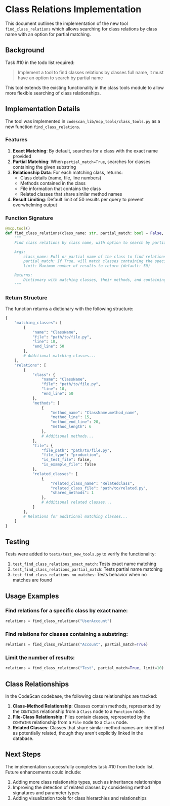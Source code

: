 # Class Relations Implementation

This document outlines the implementation of the new tool `find_class_relations` which allows searching for class relations by class name with an option for partial matching.

## Background

Task #10 in the todo list required:
> Implement a tool to find classes relations by classes full name, it must have an option to search by partial name

This tool extends the existing functionality in the class tools module to allow more flexible searching of class relationships.

## Implementation Details

The tool was implemented in `codescan_lib/mcp_tools/class_tools.py` as a new function `find_class_relations`.

### Features

1. **Exact Matching**: By default, searches for a class with the exact name provided
2. **Partial Matching**: When `partial_match=True`, searches for classes containing the given substring
3. **Relationship Data**: For each matching class, returns:
   - Class details (name, file, line numbers)
   - Methods contained in the class
   - File information that contains the class
   - Related classes that share similar method names
4. **Result Limiting**: Default limit of 50 results per query to prevent overwhelming output

### Function Signature

```python
@mcp.tool()
def find_class_relations(class_name: str, partial_match: bool = False, limit: int = 50) -> Dict[str, Any]:
    """
    Find class relations by class name, with option to search by partial name.

    Args:
        class_name: Full or partial name of the class to find relations for
        partial_match: If True, will match classes containing the specified name substring
        limit: Maximum number of results to return (default: 50)

    Returns:
        Dictionary with matching classes, their methods, and containing files
    """
```

### Return Structure

The function returns a dictionary with the following structure:

```python
{
    "matching_classes": [
        {
            "name": "ClassName",
            "file": "path/to/file.py",
            "line": 10,
            "end_line": 50
        },
        # Additional matching classes...
    ],
    "relations": [
        {
            "class": {
                "name": "ClassName",
                "file": "path/to/file.py",
                "line": 10,
                "end_line": 50
            },
            "methods": [
                {
                    "method_name": "ClassName.method_name",
                    "method_line": 15,
                    "method_end_line": 20,
                    "method_length": 6
                },
                # Additional methods...
            ],
            "file": {
                "file_path": "path/to/file.py",
                "file_type": "production",
                "is_test_file": false,
                "is_example_file": false
            },
            "related_classes": [
                {
                    "related_class_name": "RelatedClass",
                    "related_class_file": "path/to/related.py",
                    "shared_methods": 1
                },
                # Additional related classes...
            ]
        },
        # Relations for additional matching classes...
    ]
}
```

## Testing

Tests were added to `tests/test_new_tools.py` to verify the functionality:

1. `test_find_class_relations_exact_match`: Tests exact name matching
2. `test_find_class_relations_partial_match`: Tests partial name matching
3. `test_find_class_relations_no_matches`: Tests behavior when no matches are found

## Usage Examples

### Find relations for a specific class by exact name:

```python
relations = find_class_relations("UserAccount")
```

### Find relations for classes containing a substring:

```python
relations = find_class_relations("Account", partial_match=True)
```

### Limit the number of results:

```python
relations = find_class_relations("Test", partial_match=True, limit=10)
```

## Class Relationships

In the CodeScan codebase, the following class relationships are tracked:

1. **Class-Method Relationship**: Classes contain methods, represented by the `CONTAINS` relationship from a `Class` node to a `Function` node.
2. **File-Class Relationship**: Files contain classes, represented by the `CONTAINS` relationship from a `File` node to a `Class` node.
3. **Related Classes**: Classes that share similar method names are identified as potentially related, though they aren't explicitly linked in the database.

## Next Steps

The implementation successfully completes task #10 from the todo list. Future enhancements could include:

1. Adding more class relationship types, such as inheritance relationships
2. Improving the detection of related classes by considering method signatures and parameter types
3. Adding visualization tools for class hierarchies and relationships
